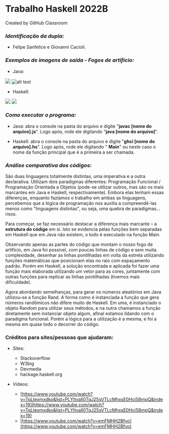 # Trabalho Haskell 2022B
Created by GitHub Classroom

### _Identificação da dupla:_

- Felipe Sanfelice e Giovanni Cacioli.

### _Exemplos de imagens de saída - Fogos de artifício:_

- Java:

![](RackMultipart20230124-1-lpyf6k_html_d25c92b1287a4c89.png) ![alt text](RackMultipart20230124-1-lpyf6k_html_e7b1376e5839b837.png)

- Haskell:

![](RackMultipart20230124-1-lpyf6k_html_629dc174b91c541e.png) ![](RackMultipart20230124-1-lpyf6k_html_aa17a3b98950bd86.png)

### _Como executar o programa:_

- Java: abra o console na pasta do arquivo e digite "**javac [nome do arquivo].js**". Logo após, rode ele digitando "**java [nome do arquivo]**".

- Haskell: abra o console na pasta do arquivo e digite "**ghci [nome do arquivo].hs**". Logo após, rode ele digitando " **Main**" ou neste caso o nome da função principal que é a primeira a ser chamada.

### _Análise comparativa dos códigos:_

  São duas linguagens totalmente distintas, uma imperativa e a outra declarativa. Utilizam dois paradigmas diferentes: Programação Funcional / Programação Orientada a Objetos (pode-se utilizar outros, mas são os mais marcantes em Java e Haskell, respectivamente). Embora elas tenham essas diferenças, enquanto fazíamos o trabalho em ambas as linguagens, percebemos que a lógica de programação nos auxilia a compreendê-las menos como "linguagens distintas", ou seja, uma quebra de paradigmas… risos.

  Para começar, se faz necessário destacar a diferença mais marcante – a **estrutura do código** em si. Isto se evidencia pelas funções bem separadas em Haskell que em Java não existem, o todo é executado na função Main.

  Observando apenas as partes do código que montam o nosso fogo de artifício, em Java foi possível, com poucas linhas de código e sem muita complexidade, desenhar as linhas pontilhadas em volta da estrela utilizando funções matemáticas que posicionam elas no raio com espaçamento padrão. Porém em Haskell, a solução encontrada e aplicada foi fazer uma função mais elaborada utilizando um vetor para as cores, juntamente com outras funções para replicar as linhas pontilhadas (tivemos mais dificuldade).

  Agora abordando semelhanças, para gerar os números aleatórios em Java utilizou-se a função Rand. A forma como é instanciada a função que gera números randômicos não difere muito de Haskell. Em uma, é instanciado o objeto Random para utilizar seus métodos, e na outra chamamos a função diretamente sem instanciar objeto algum, afinal estamos lidando com o paradigma funcional. Porém a lógica para a utilização é a mesma, e foi a mesma em quase todo o decorrer do código.

### Créditos para sites/pessoas que ajudaram:

- Sites:
  - Stackoverflow
  - W3big
  - Devmedia
  - hackage.haskell.org

- Vídeos:
  - [https://www.youtube.com/watch?v=TqLtexmxdko&list=PLYItvall0TqJ25sVTLcMhxsE0Hci58mpQ&index=19](https://www.youtube.com/watch?v=TqLtexmxdko&list=PLYItvall0TqJ25sVTLcMhxsE0Hci58mpQ&index=19)
  - [https://www.youtube.com/watch?v=emFMHH2Bfvo](https://www.youtube.com/watch?v=emFMHH2Bfvo)
